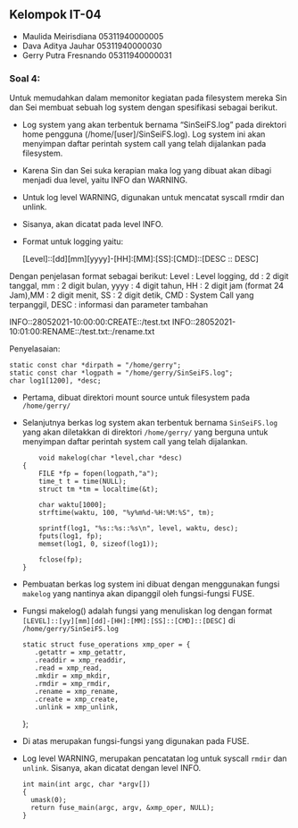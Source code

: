## Kelompok IT-04

* Maulida Meirisdiana 05311940000005
* Dava Aditya Jauhar 05311940000030
* Gerry Putra Fresnando 05311940000031

### Soal 4:
Untuk memudahkan dalam memonitor kegiatan pada filesystem mereka Sin dan Sei membuat sebuah log system dengan spesifikasi sebagai berikut.
* Log system yang akan terbentuk bernama “SinSeiFS.log” pada direktori home pengguna (/home/[user]/SinSeiFS.log). Log system ini akan menyimpan daftar perintah system call yang telah dijalankan pada filesystem.
* Karena Sin dan Sei suka kerapian maka log yang dibuat akan dibagi menjadi dua level, yaitu INFO dan WARNING.
* Untuk log level WARNING, digunakan untuk mencatat syscall rmdir dan unlink.
* Sisanya, akan dicatat pada level INFO.
* Format untuk logging yaitu:

  [Level]::[dd][mm][yyyy]-[HH]:[MM]:[SS]:[CMD]::[DESC :: DESC]

Dengan penjelasan format sebagai berikut:
Level : Level logging, dd : 2 digit tanggal, mm : 2 digit bulan, yyyy : 4 digit tahun, HH : 2 digit jam (format 24 Jam),MM : 2 digit menit, SS : 2 digit detik, CMD : System Call yang terpanggil, DESC : informasi dan parameter tambahan

  INFO::28052021-10:00:00:CREATE::/test.txt
  INFO::28052021-10:01:00:RENAME::/test.txt::/rename.txt

Penyelasaian:
    
    static const char *dirpath = "/home/gerry";
    static const char *logpath = "/home/gerry/SinSeiFS.log";
    char log1[1200], *desc;
    
* Pertama, dibuat direktori mount source untuk filesystem pada `/home/gerry/`
* Selanjutnya berkas log system akan terbentuk bernama `SinSeiFS.log` yang akan diletakkan di direktori `/home/gerry/` yang berguna untuk menyimpan daftar perintah system call yang telah dijalankan.

          void makelog(char *level,char *desc)
      {
          FILE *fp = fopen(logpath,"a");
          time_t t = time(NULL);
          struct tm *tm = localtime(&t);

          char waktu[1000];
          strftime(waktu, 100, "%y%m%d-%H:%M:%S", tm);

          sprintf(log1, "%s::%s::%s\n", level, waktu, desc);
          fputs(log1, fp);
          memset(log1, 0, sizeof(log1));

          fclose(fp);
      }
      
 * Pembuatan berkas log system ini dibuat dengan menggunakan fungsi `makelog` yang nantinya akan dipanggil oleh fungsi-fungsi FUSE.
 * Fungsi makelog() adalah fungsi yang menuliskan log dengan format `[LEVEL]::[yy][mm][dd]-[HH]:[MM]:[SS]::[CMD]::[DESC]` di `/home/gerry/SinSeiFS.log`
 
       static struct fuse_operations xmp_oper = {
          .getattr = xmp_getattr,
          .readdir = xmp_readdir,
          .read = xmp_read,
          .mkdir = xmp_mkdir,
          .rmdir = xmp_rmdir,
          .rename = xmp_rename,
          .create = xmp_create,
          .unlink = xmp_unlink,
      };
      
* Di atas merupakan fungsi-fungsi yang digunakan pada FUSE.
* Log level WARNING, merupakan pencatatan log untuk syscall `rmdir` dan `unlink`. Sisanya, akan dicatat dengan level INFO.

      int main(int argc, char *argv[])
      {
        umask(0);
        return fuse_main(argc, argv, &xmp_oper, NULL);
      }
